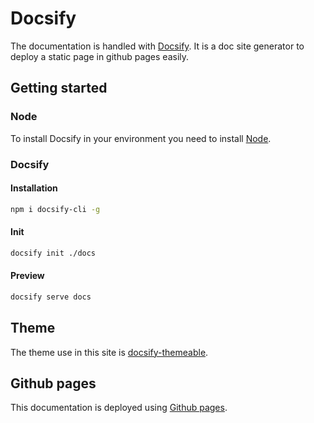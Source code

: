 # Docsify

The documentation is handled with [Docsify](https://docsify.js.org/#/). It is a doc site generator to
deploy a static page in github pages easily.

## Getting started

### Node

To install Docsify in your environment you need to install [Node](https://nodejs.org/es/).

### Docsify

#### Installation

```bash
npm i docsify-cli -g
```

#### Init

```bash
docsify init ./docs
```

#### Preview

```bash
docsify serve docs
```

## Theme

The theme use in this site is [docsify-themeable](https://jhildenbiddle.github.io/docsify-themeable/#/).

## Github pages

This documentation is deployed using [Github pages](https://pages.github.com/).
